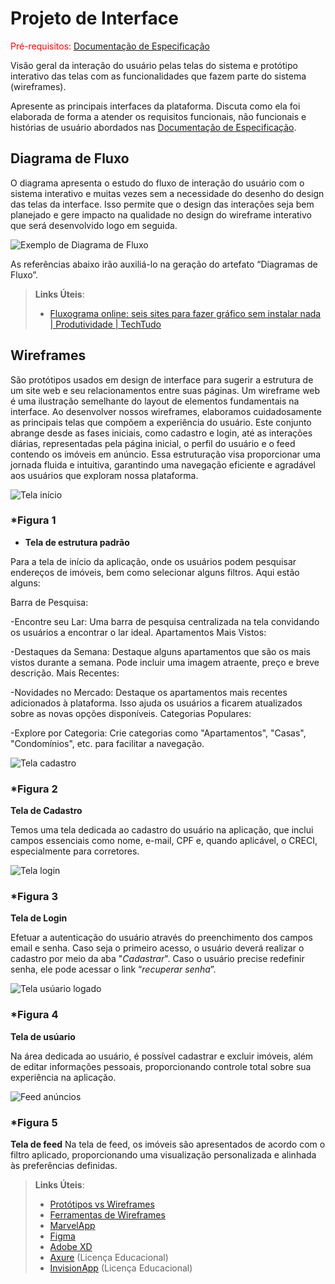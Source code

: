 # Projeto de Interface

<span style="color:red">Pré-requisitos: <a href="2-Especificação do Projeto.md"> Documentação de Especificação</a></span>

Visão geral da interação do usuário pelas telas do sistema e protótipo interativo das telas com as funcionalidades que fazem parte do sistema (wireframes).

 Apresente as principais interfaces da plataforma. Discuta como ela foi elaborada de forma a atender os requisitos funcionais, não funcionais e histórias de usuário abordados nas <a href="2-Especificação do Projeto.md"> Documentação de Especificação</a>.

## Diagrama de Fluxo

O diagrama apresenta o estudo do fluxo de interação do usuário com o sistema interativo e muitas vezes sem a necessidade do desenho do design das telas da interface. Isso permite que o design das interações seja bem planejado e gere impacto na qualidade no design do wireframe interativo que será desenvolvido logo em seguida.

![Exemplo de Diagrama de Fluxo](img/classdiagram4.jpeg)

As referências abaixo irão auxiliá-lo na geração do artefato “Diagramas de Fluxo”.

> **Links Úteis**:
> - [Fluxograma online: seis sites para fazer gráfico sem instalar nada | Produtividade | TechTudo](https://www.techtudo.com.br/listas/2019/03/fluxograma-online-seis-sites-para-fazer-grafico-sem-instalar-nada.ghtml)

## Wireframes

 São protótipos usados em design de interface para sugerir a estrutura de um site web e seu relacionamentos entre suas páginas. Um wireframe web é uma ilustração semelhante do layout de elementos fundamentais na interface.
 Ao desenvolver nossos wireframes, elaboramos cuidadosamente as principais telas que compõem a experiência do usuário. Este conjunto abrange desde as fases iniciais, como cadastro e login, até as interações diárias, representadas pela página inicial, o perfil do usuário e o feed contendo os imóveis em anúncio. Essa estruturação visa proporcionar uma jornada fluida e intuitiva, garantindo uma navegação eficiente e agradável aos usuários que exploram nossa plataforma.

![Tela início](img/w1.jpg)

### *Figura 1 
- **Tela de estrutura padrão**

Para a tela de início da aplicação, onde os usuários podem pesquisar endereços de imóveis, bem como selecionar alguns filtros. Aqui estão alguns:

Barra de Pesquisa:

-Encontre seu Lar: Uma barra de pesquisa centralizada na tela convidando os usuários a encontrar o lar ideal.
Apartamentos Mais Vistos:

-Destaques da Semana: Destaque alguns apartamentos que são os mais vistos durante a semana. Pode incluir uma imagem atraente, preço e breve descrição.
Mais Recentes:

-Novidades no Mercado: Destaque os apartamentos mais recentes adicionados à plataforma. Isso ajuda os usuários a ficarem atualizados sobre as novas opções disponíveis.
Categorias Populares:

-Explore por Categoria: Crie categorias como "Apartamentos", "Casas", "Condomínios", etc. para facilitar a navegação.

![Tela cadastro](img/w5.jpg)

### *Figura 2 

 **Tela de Cadastro**

Temos uma tela dedicada ao cadastro do usuário na aplicação, que inclui campos essenciais como nome, e-mail, CPF e, quando aplicável, o CRECI, especialmente para corretores.

![Tela login](img/w2.jpg)

### *Figura 3 

**Tela de Login**

Efetuar a autenticação do usuário através do preenchimento dos campos email e senha. Caso seja o primeiro acesso, o usuário deverá realizar o cadastro por meio da aba "*Cadastrar*". Caso o usuário precise redefinir senha, ele pode acessar o link “*recuperar senha*”.

![Tela usúario logado](img/w3.jpg)

### *Figura 4 

**Tela de usúario**

Na área dedicada ao usuário, é possível cadastrar e excluir imóveis, além de editar informações pessoais, proporcionando controle total sobre sua experiência na aplicação.

![Feed anúncios](img/w4.jpg)

### *Figura 5

**Tela de feed**
Na tela de feed, os imóveis são apresentados de acordo com o filtro aplicado, proporcionando uma visualização personalizada e alinhada às preferências definidas.


> **Links Úteis**:
> - [Protótipos vs Wireframes](https://www.nngroup.com/videos/prototypes-vs-wireframes-ux-projects/)
> - [Ferramentas de Wireframes](https://rockcontent.com/blog/wireframes/)
> - [MarvelApp](https://marvelapp.com/developers/documentation/tutorials/)
> - [Figma](https://www.figma.com/)
> - [Adobe XD](https://www.adobe.com/br/products/xd.html#scroll)
> - [Axure](https://www.axure.com/edu) (Licença Educacional)
> - [InvisionApp](https://www.invisionapp.com/) (Licença Educacional)
